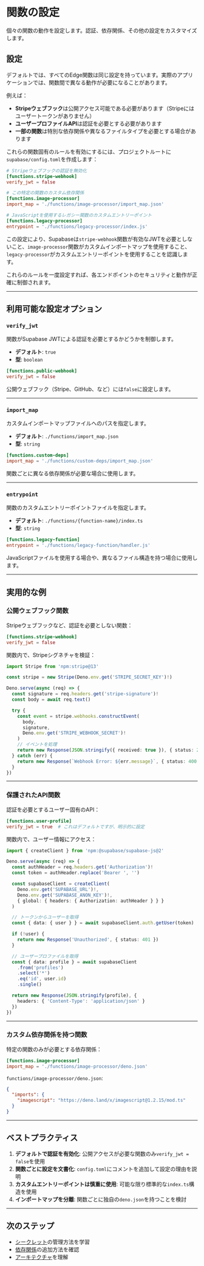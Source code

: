 # 関数の設定

個々の関数の動作を設定します。認証、依存関係、その他の設定をカスタマイズします。

## 設定

デフォルトでは、すべてのEdge関数は同じ設定を持っています。実際のアプリケーションでは、関数間で異なる動作が必要になることがあります。

例えば：

- **Stripeウェブフック**は公開アクセス可能である必要があります（Stripeにはユーザートークンがありません）
- **ユーザープロファイルAPI**は認証を必要とする必要があります
- **一部の関数**は特別な依存関係や異なるファイルタイプを必要とする場合があります

これらの関数固有のルールを有効にするには、プロジェクトルートに`supabase/config.toml`を作成します：

```toml
# Stripeウェブフックの認証を無効化
[functions.stripe-webhook]
verify_jwt = false

# この特定の関数のカスタム依存関係
[functions.image-processor]
import_map = './functions/image-processor/import_map.json'

# JavaScriptを使用するレガシー関数のカスタムエントリーポイント
[functions.legacy-processor]
entrypoint = './functions/legacy-processor/index.js'
```

この設定により、Supabaseは`stripe-webhook`関数が有効なJWTを必要としないこと、`image-processor`関数がカスタムインポートマップを使用すること、`legacy-processor`がカスタムエントリーポイントを使用することを認識します。

これらのルールを一度設定すれば、各エンドポイントのセキュリティと動作が正確に制御されます。

---

## 利用可能な設定オプション

### `verify_jwt`

関数がSupabase JWTによる認証を必要とするかどうかを制御します。

- **デフォルト**: `true`
- **型**: `boolean`

```toml
[functions.public-webhook]
verify_jwt = false
```

公開ウェブフック（Stripe、GitHub、など）には`false`に設定します。

---

### `import_map`

カスタムインポートマップファイルへのパスを指定します。

- **デフォルト**: `./functions/import_map.json`
- **型**: `string`

```toml
[functions.custom-deps]
import_map = './functions/custom-deps/import_map.json'
```

関数ごとに異なる依存関係が必要な場合に使用します。

---

### `entrypoint`

関数のカスタムエントリーポイントファイルを指定します。

- **デフォルト**: `./functions/{function-name}/index.ts`
- **型**: `string`

```toml
[functions.legacy-function]
entrypoint = './functions/legacy-function/handler.js'
```

JavaScriptファイルを使用する場合や、異なるファイル構造を持つ場合に使用します。

---

## 実用的な例

### 公開ウェブフック関数

Stripeウェブフックなど、認証を必要としない関数：

```toml
[functions.stripe-webhook]
verify_jwt = false
```

関数内で、Stripeシグネチャを検証：

```typescript
import Stripe from 'npm:stripe@13'

const stripe = new Stripe(Deno.env.get('STRIPE_SECRET_KEY')!)

Deno.serve(async (req) => {
  const signature = req.headers.get('stripe-signature')!
  const body = await req.text()

  try {
    const event = stripe.webhooks.constructEvent(
      body,
      signature,
      Deno.env.get('STRIPE_WEBHOOK_SECRET')!
    )
    // イベントを処理
    return new Response(JSON.stringify({ received: true }), { status: 200 })
  } catch (err) {
    return new Response(`Webhook Error: ${err.message}`, { status: 400 })
  }
})
```

---

### 保護されたAPI関数

認証を必要とするユーザー固有のAPI：

```toml
[functions.user-profile]
verify_jwt = true  # これはデフォルトですが、明示的に設定
```

関数内で、ユーザー情報にアクセス：

```typescript
import { createClient } from 'npm:@supabase/supabase-js@2'

Deno.serve(async (req) => {
  const authHeader = req.headers.get('Authorization')!
  const token = authHeader.replace('Bearer ', '')

  const supabaseClient = createClient(
    Deno.env.get('SUPABASE_URL')!,
    Deno.env.get('SUPABASE_ANON_KEY')!,
    { global: { headers: { Authorization: authHeader } } }
  )

  // トークンからユーザーを取得
  const { data: { user } } = await supabaseClient.auth.getUser(token)

  if (!user) {
    return new Response('Unauthorized', { status: 401 })
  }

  // ユーザープロファイルを取得
  const { data: profile } = await supabaseClient
    .from('profiles')
    .select('*')
    .eq('id', user.id)
    .single()

  return new Response(JSON.stringify(profile), {
    headers: { 'Content-Type': 'application/json' }
  })
})
```

---

### カスタム依存関係を持つ関数

特定の関数のみが必要とする依存関係：

```toml
[functions.image-processor]
import_map = './functions/image-processor/deno.json'
```

`functions/image-processor/deno.json`:

```json
{
  "imports": {
    "imagescript": "https://deno.land/x/imagescript@1.2.15/mod.ts"
  }
}
```

---

## ベストプラクティス

1. **デフォルトで認証を有効化**: 公開アクセスが必要な関数のみ`verify_jwt = false`を使用
2. **関数ごとに設定を文書化**: `config.toml`にコメントを追加して設定の理由を説明
3. **カスタムエントリーポイントは慎重に使用**: 可能な限り標準的な`index.ts`構造を使用
4. **インポートマップを分離**: 関数ごとに独自の`deno.json`を持つことを検討

---

## 次のステップ

- [シークレット](/docs/guides/functions/secrets)の管理方法を学習
- [依存関係](/docs/guides/functions/dependencies)の追加方法を確認
- [アーキテクチャ](/docs/guides/functions/architecture)を理解
